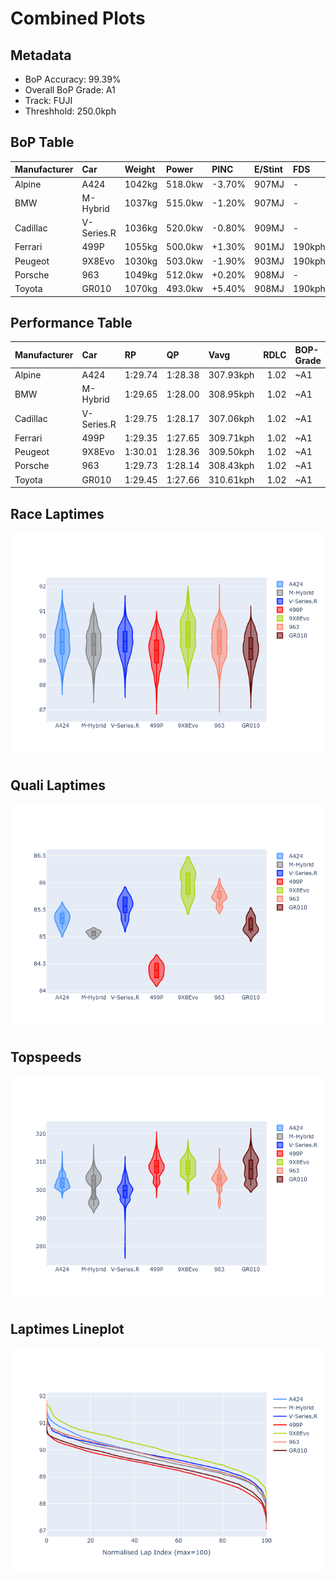 # Combined Plots

## Metadata

- BoP Accuracy: 99.39%
- Overall BoP Grade: A1
- Track: FUJI
- Threshhold: 250.0kph

## BoP Table
| Manufacturer   | Car        | Weight   | Power   | PINC   | E/Stint   | FDS    |
|:---------------|:-----------|:---------|:--------|:-------|:----------|:-------|
| Alpine         | A424       | 1042kg   | 518.0kw | -3.70% | 907MJ     | -      |
| BMW            | M-Hybrid   | 1037kg   | 515.0kw | -1.20% | 907MJ     | -      |
| Cadillac       | V-Series.R | 1036kg   | 520.0kw | -0.80% | 909MJ     | -      |
| Ferrari        | 499P       | 1055kg   | 500.0kw | +1.30% | 901MJ     | 190kph |
| Peugeot        | 9X8Evo     | 1030kg   | 503.0kw | -1.90% | 903MJ     | 190kph |
| Porsche        | 963        | 1049kg   | 512.0kw | +0.20% | 908MJ     | -      |
| Toyota         | GR010      | 1070kg   | 493.0kw | +5.40% | 908MJ     | 190kph |

## Performance Table
| Manufacturer   | Car        | RP      | QP      | Vavg      |   RDLC | BOP-Grade   | Match   |
|:---------------|:-----------|:--------|:--------|:----------|-------:|:------------|:--------|
| Alpine         | A424       | 1:29.74 | 1:28.38 | 307.93kph |   1.02 | ~A1         | 99.46%  |
| BMW            | M-Hybrid   | 1:29.65 | 1:28.00 | 308.95kph |   1.02 | ~A1         | 100.00% |
| Cadillac       | V-Series.R | 1:29.75 | 1:28.17 | 307.06kph |   1.02 | ~A1         | 99.96%  |
| Ferrari        | 499P       | 1:29.35 | 1:27.65 | 309.71kph |   1.02 | ~A1         | 99.57%  |
| Peugeot        | 9X8Evo     | 1:30.01 | 1:28.36 | 309.50kph |   1.02 | ~A1         | 96.99%  |
| Porsche        | 963        | 1:29.73 | 1:28.14 | 308.43kph |   1.02 | ~A1         | 99.89%  |
| Toyota         | GR010      | 1:29.45 | 1:27.66 | 310.61kph |   1.02 | ~A1         | 99.90%  |

## Race Laptimes
![Race Laptimes](images/race_violin.png)

## Quali Laptimes
![Quali Laptimes](images/quali_violin.png)

## Topspeeds
![Topspeeds](images/topspeed_violin.png)

## Laptimes Lineplot
![Laptimes Lineplot](images/laptime_line.png)


